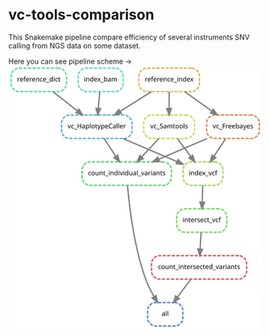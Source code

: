 # vc-tools-comparison
This Snakemake pipeline compare efficiency of several instruments SNV calling from NGS data on some dataset.

Here you can see pipeline scheme ->
![pipeline scheme](https://github.com/alexrigik/vc-tools-comparison/blob/master/pipeline_scheme.svg)
